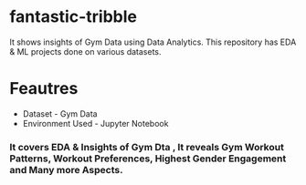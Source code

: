 # fantastic-tribble
It shows insights of Gym Data using Data Analytics.
This repository has EDA & ML projects done on various datasets.
# Feautres
* Dataset - Gym Data
* Environment Used - Jupyter Notebook
### It covers EDA & Insights of Gym Dta , It reveals Gym Workout Patterns, Workout Preferences, Highest Gender Engagement and Many more Aspects. 
